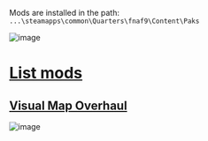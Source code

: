 Mods are installed in the path: `...\steamapps\common\Quarters\fnaf9\Content\Paks`

![image](https://user-images.githubusercontent.com/87380272/149632388-70aed837-7710-4aab-81fd-e2c35a803aad.png)

# [List mods](https://gamebanana.com/mods/games/15359)
## [Visual Map Overhaul](https://gamebanana.com/mods/348257)
![image](https://user-images.githubusercontent.com/87380272/148222736-80adfa58-c3e3-44f7-876f-f8c9298f7cd6.png)
